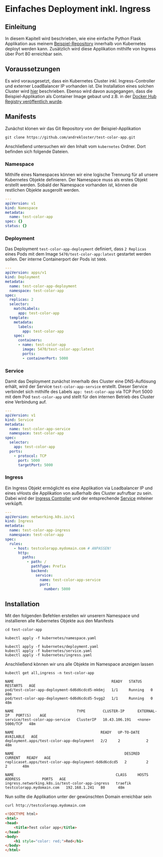 # Einfaches Deployment inkl. Ingress
## Einleitung
In diesem Kapitell wird beschrieben, wie eine einfache Python Flask Applikation aus meinem
[Beispiel-Repository](https://github.com/andrekloster/test-color-app) innerhalb von Kubernetes deployt werden kann.
Zusätzlich wird diese Applikation mithilfe von Ingress über Port 80 erreichbar sein.

## Voraussetzungen
Es wird vorausgesetzt, dass ein Kubernetes Cluster inkl. Ingress-Controller und externer LoadBalancer IP vorhanden ist.
Die Installation eines solchen Cluster wird [hier](setup_k3s.md) beschrieben. Ebenso wird davon ausgegangen, dass 
die Beispiel-Applikation als Container Image gebaut und z.B. in der
[Docker Hub Registry veröffentlich wurde](https://hub.docker.com/repository/docker/5470/test-color-app/general).

## Manifests
Zunächst klonen wir das Git Repository von der Beispiel-Applikation

```shell
git clone https://github.com/andrekloster/test-color-app.git
```

Anschließend untersuchen wir den Inhalt vom `kubernetes` Ordner. Dort befinden sich folgende Dateien.

### Namespace
Mithilfe eines Namespaces können wir eine logische Trennung für all unsere Kubernetes Objekte definieren.
Der Namespace muss als erstes Objekt erstellt werden. Sobald der Namespace vorhanden ist, können die restlichen
Objekte ausgerollt werden.

```yaml
---
apiVersion: v1
kind: Namespace
metadata:
  name: test-color-app
spec: {}
status: {}
```

### Deployment
Das Deployment `test-color-app-deployment` definiert, dass `2 Replicas` eines Pods mit dem Image `5470/test-color-app:latest` gestartet werden sollen.
Der interne Containerport der Pods ist `5000`.

```yaml
---
apiVersion: apps/v1
kind: Deployment
metadata:
  name: test-color-app-deployment
  namespace: test-color-app 
spec:
  replicas: 2
  selector:
    matchLabels:
      app: test-color-app
  template:
    metadata:
      labels:
        app: test-color-app
    spec:
      containers:
      - name: test-color-app
        image: 5470/test-color-app:latest
        ports:
        - containerPort: 5000
```

### Service
Damit das Deployment zunächst innerhalb des Cluster eine DNS-Auflösung erhält, wird der Service `test-color-app-service`
erstellt. Dieser Service verbindet sich mithilfe des Labels `app: test-color-app` via TCP Port 5000 mit dem Pod
`test-color-app` und stellt für den internen Betrieb des Cluster eine Verbindung auf.

```yaml
---
apiVersion: v1
kind: Service
metadata:
  name: test-color-app-service
  namespace: test-color-app 
spec:
  selector:
    app: test-color-app
  ports:
    - protocol: TCP
      port: 5000
      targetPort: 5000
```

### Ingress
Ein Ingress Objekt ermöglicht es eine Applikation via Loadbalancer IP und eines vHosts die Applikation von außerhalb des
Cluster aufrufbar zu sein. Dabei wird der [Ingress Controller](https://kubernetes.io/docs/concepts/services-networking/ingress-controllers/)
und der entsprechende [Service](#service) miteiner verkũpft.

```yaml
---
apiVersion: networking.k8s.io/v1
kind: Ingress
metadata:
  name: test-color-app-ingress
  namespace: test-color-app
spec:
  rules:
    - host: testcolorapp.mydomain.com # ANPASSEN!
      http:
        paths:
          - path: /
            pathType: Prefix
            backend:
              service:
                name: test-color-app-service
                port:
                  number: 5000
```

## Installation
Mit den folgenden Befehlen erstellen wir unserern Namespace und installieren alle Kubernetes Objekte aus den Manifests

```shell
cd test-color-app
```

```shell
kubectl apply -f kubernetes/namespace.yaml
```

```
kubectl apply -f kubernetes/deployment.yaml
kubectl apply -f kubernetes/service.yaml
kubectl apply -f kubernetes/ingress.yaml
```

Anschließend können wir uns alle Objekte im Namespace anzeigen lassen

```shell
kubectl get all,ingress -n test-color-app
```

```shell
NAME                                             READY   STATUS    RESTARTS   AGE
pod/test-color-app-deployment-6d6d6cdcd5-mk6mj   1/1     Running   0          48m
pod/test-color-app-deployment-6d6d6cdcd5-5vgg2   1/1     Running   0          48m

NAME                             TYPE        CLUSTER-IP      EXTERNAL-IP   PORT(S)    AGE
service/test-color-app-service   ClusterIP   10.43.106.191   <none>        5000/TCP   48m

NAME                                        READY   UP-TO-DATE   AVAILABLE   AGE
deployment.apps/test-color-app-deployment   2/2     2            2           48m

NAME                                                   DESIRED   CURRENT   READY   AGE
replicaset.apps/test-color-app-deployment-6d6d6cdcd5   2         2         2       48m

NAME                                               CLASS     HOSTS                       ADDRESS          PORTS   AGE
ingress.networking.k8s.io/test-color-app-ingress   traefik   testcolorapp.mydomain.com   192.168.1.241   80      48m
```

Nun sollte die Applikation unter der gewünschten Domain erreichbar sein 

```shell
curl http://testcolorapp.mydomain.com
```

```html
<!DOCTYPE html>
<html>
<head>
    <title>Test color app</title>
</head>
<body>
    <h1 style="color: red;">Red</h1>
</body>
</html>
```
